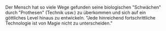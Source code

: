 Der Mensch hat so viele Wege gefunden seine biologischen "Schwächen" durch "Prothesen" (Technik usw.)  zu überkommen und sich auf ein göttliches Level hinaus zu entwickeln. "Jede hinreichend fortschrittliche Technologie ist von Magie nicht zu unterscheiden."